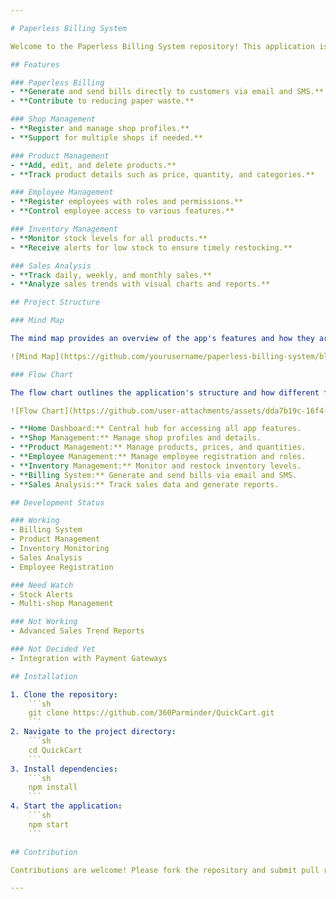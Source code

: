 ```yaml
---

# Paperless Billing System

Welcome to the Paperless Billing System repository! This application is designed to provide an eco-friendly solution to generate bills and send them to customers via email and SMS, helping reduce paper waste. The app also offers features for shop management, including product and inventory management, employee registration, and sales analysis.

## Features

### Paperless Billing
- **Generate and send bills directly to customers via email and SMS.**
- **Contribute to reducing paper waste.**

### Shop Management
- **Register and manage shop profiles.**
- **Support for multiple shops if needed.**

### Product Management
- **Add, edit, and delete products.**
- **Track product details such as price, quantity, and categories.**

### Employee Management
- **Register employees with roles and permissions.**
- **Control employee access to various features.**

### Inventory Management
- **Monitor stock levels for all products.**
- **Receive alerts for low stock to ensure timely restocking.**

### Sales Analysis
- **Track daily, weekly, and monthly sales.**
- **Analyze sales trends with visual charts and reports.**

## Project Structure

### Mind Map

The mind map provides an overview of the app's features and how they are categorized:

![Mind Map](https://github.com/yourusername/paperless-billing-system/blob/main/path_to_mind_map_image)

### Flow Chart

The flow chart outlines the application's structure and how different features are interconnected:

![Flow Chart](https://github.com/user-attachments/assets/dda7b19c-16f4-4fa8-bd4d-99195c4bb84e)

- **Home Dashboard:** Central hub for accessing all app features.
- **Shop Management:** Manage shop profiles and details.
- **Product Management:** Manage products, prices, and quantities.
- **Employee Management:** Manage employee registration and roles.
- **Inventory Management:** Monitor and restock inventory levels.
- **Billing System:** Generate and send bills via email and SMS.
- **Sales Analysis:** Track sales data and generate reports.

## Development Status

### Working
- Billing System
- Product Management
- Inventory Monitoring
- Sales Analysis
- Employee Registration

### Need Watch
- Stock Alerts
- Multi-shop Management

### Not Working
- Advanced Sales Trend Reports

### Not Decided Yet
- Integration with Payment Gateways

## Installation

1. Clone the repository:
    ```sh
    git clone https://github.com/360Parminder/QuickCart.git
    ```
2. Navigate to the project directory:
    ```sh
    cd QuickCart
    ```
3. Install dependencies:
    ```sh
    npm install
    ```
4. Start the application:
    ```sh
    npm start
    ```

## Contribution

Contributions are welcome! Please fork the repository and submit pull requests for any enhancements or bug fixes. Make sure to follow the code of conduct and guidelines for contributing.

---
```



